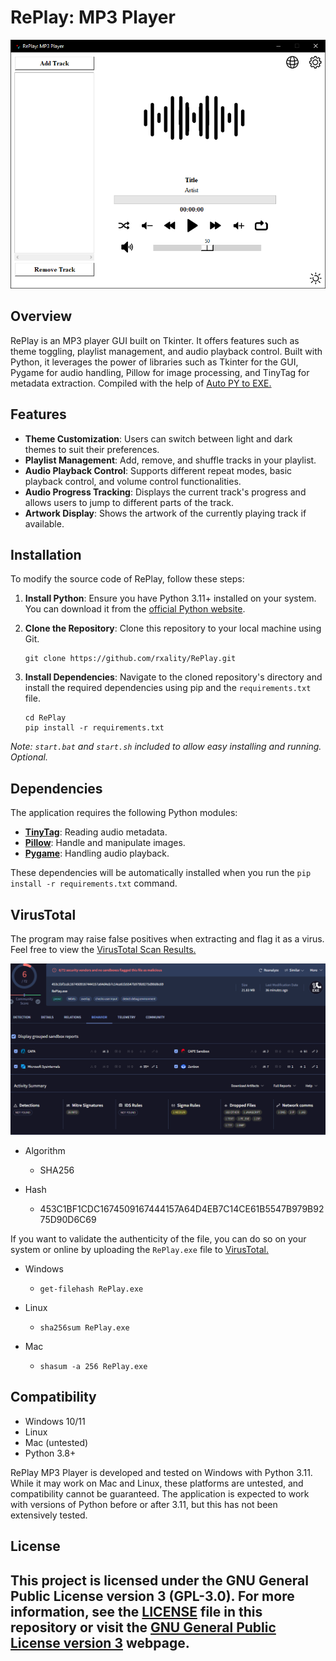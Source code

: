 # RePlay: MP3 Player

![A screenshot of the GUI displaying the RePlay application.](preview.png)

## Overview

RePlay is an MP3 player GUI built on Tkinter. It offers features such as theme toggling, playlist management, and audio playback control. Built with Python, it leverages the power of libraries such as Tkinter for the GUI, Pygame for audio handling, Pillow for image processing, and TinyTag for metadata extraction. Compiled with the help of [Auto PY to EXE.](https://github.com/brentvollebregt/auto-py-to-exe)

## Features

- **Theme Customization**: Users can switch between light and dark themes to suit their preferences.
- **Playlist Management**: Add, remove, and shuffle tracks in your playlist.
- **Audio Playback Control**: Supports different repeat modes, basic playback control, and volume control functionalities.
- **Audio Progress Tracking**: Displays the current track's progress and allows users to jump to different parts of the track.
- **Artwork Display**: Shows the artwork of the currently playing track if available.

## Installation

To modify the source code of RePlay, follow these steps:

1. **Install Python**: Ensure you have Python 3.11+ installed on your system. You can download it from the [official Python website](https://www.python.org/downloads/).

2. **Clone the Repository**: Clone this repository to your local machine using Git.

   ```
   git clone https://github.com/rxality/RePlay.git
   ```

3. **Install Dependencies**: Navigate to the cloned repository's directory and install the required dependencies using pip and the `requirements.txt` file.

   ```
   cd RePlay
   pip install -r requirements.txt
   ```

*Note: `start.bat` and `start.sh` included to allow easy installing and running. Optional.*

## Dependencies

The application requires the following Python modules:

- **[TinyTag](https://github.com/devsnd/tinytag)**: Reading audio metadata.
- **[Pillow](https://github.com/python-pillow/Pillow)**: Handle and manipulate images.
- **[Pygame](https://github.com/pygame/pygame)**: Handling audio playback.

These dependencies will be automatically installed when you run the `pip install -r requirements.txt` command.

## VirusTotal

The program may raise false positives when extracting and flag it as a virus. Feel free to view the [VirusTotal Scan Results.](https://www.virustotal.com/gui/file/453c1bf1cdc1674509167444157a64d4eb7c14ce61b5547b979b9275d90d6c69)

![VirusTotal results](virustotal.png)

- Algorithm
    - SHA256

- Hash
    - 453C1BF1CDC1674509167444157A64D4EB7C14CE61B5547B979B9275D90D6C69

If you want to validate the authenticity of the file, you can do so on your system or online by uploading the `RePlay.exe` file to [VirusTotal.](https://www.virustotal.com/gui/home/upload)

- Windows
    - `get-filehash RePlay.exe`

- Linux
    - `sha256sum RePlay.exe`

- Mac
    - `shasum -a 256 RePlay.exe`

## Compatibility

- Windows 10/11
- Linux
- Mac (untested)
- Python 3.8+

RePlay MP3 Player is developed and tested on Windows with Python 3.11. While it may work on Mac and Linux, these platforms are untested, and compatibility cannot be guaranteed. The application is expected to work with versions of Python before or after 3.11, but this has not been extensively tested.

## License

This project is licensed under the GNU General Public License version 3 (GPL-3.0). For more information, see the [LICENSE](LICENSE) file in this repository or visit the [GNU General Public License version 3](https://www.gnu.org/licenses/gpl-3.0.en.html) webpage.
---